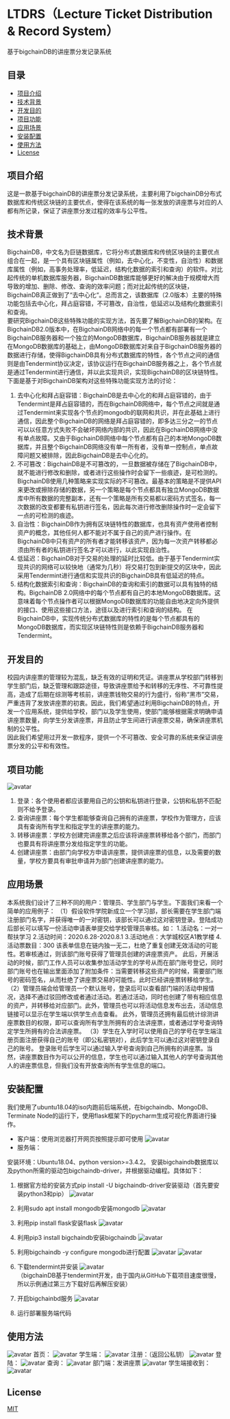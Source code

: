 # LTDRS（Lecture Ticket Distribution & Record System）
基于bigchainDB的讲座票分发记录系统

## 目录
- [项目介绍](#Introduction)
- [技术背景](#Background)
- [开发目的](#Development)
- [项目功能](#Functions)
- [应用场景](#Scenarios)
- [安装配置](#Installation)
- [使用方法](#Usage)
- [License](#License)

## 项目介绍 <a name="Introduction"></a>
这是一款基于bigchainDB的讲座票分发记录系统，主要利用了bigchainDB分布式数据库和传统区块链的主要优点，使得在该系统的每一张发放的讲座票与对应的人都有所记录，保证了讲座票分发过程的效率与公平性。

## 技术背景 <a name="Background"></a>
BigchainDB，中文名为巨链数据库，它将分布式数据库和传统区块链的主要优点组合在一起，是一个具有区块链属性（例如，去中心化，不变性，自治性）和数据库属性（例如，高事务处理率，低延迟，结构化数据的索引和查询）的软件。对比起传统的单机数据库服务器，BigchainDB数据库能够更好的解决由于规模增大而导致的增加、删除、修改、查询的效率问题；而对比起传统的区块链，BigchainDB真正做到了“去中心化“。总而言之，该数据库（2.0版本）主要的特殊功能包括去中心化，拜占庭容错，不可篡改，自治性，低延迟以及结构化数据索引和查询。</br>
要研究BigchainDB这些特殊功能的实现方法，首先要了解BigchainDB的架构。在BigchainDB2.0版本中，在BigchainDB网络中的每一个节点都有部署有一个BigchainDB服务器和一个独立的MongoDB数据库，BigchainDB服务器就是建立在MongoDB数据库的基础上，由MongoDB数据库对来自于BigchainDB服务器的数据进行存储，使得BigchainDB具有分布式数据库的特性，各个节点之间的通信则是由Tendermint协议决定，该协议运行在BigchainDB服务器之上，各个节点就是通过Tendermint进行通信，并以此实现共识，实现BigchainDB的区块链特性。</br>
下面是基于对BigchainDB架构对这些特殊功能实现方法的讨论：</br>
1. 去中心化和拜占庭容错：BigchainDB是去中心化的和拜占庭容错的，由于Tendermint是拜占庭容错的，而在BigchainDB网络中，每个节点之间就是通过Tendermint来实现各个节点的mongodb的联网和共识，并在此基础上进行通信，因此整个BigchainDB的网络是拜占庭容错的，即多达三分之一的节点可以以任意方式失败不会破坏网络内部的共识，因此在BigchainDB网络中没有单点故障。又由于BigchainDB网络中每个节点都有自己的本地MongoDB数据库，并且整个BigchainDB网络没有单一所有者，没有单一控制点，单点故障问题又被排除，因此BigchainDB是去中心化的。
2. 不可篡改：BigchainDB是不可篡改的，一旦数据被存储在了BigchainDB中，就不能进行修改和删除，或者进行这些操作时会留下一些痕迹，是可检测的。BigchainDB使用几种策略来实现实际的不可篡改。最基本的策略是不提供API来更改或擦除存储的数据，另一个策略是每个节点都具有独立MongoDB数据库中所有数据的完整副本，还有一个策略是所有交易都以密码方式签名，每一次数据的改变都要有私钥进行签名，因此每次进行修改删除操作时一定会留下一点的可检测的痕迹。
3. 自治性：BigchainDB作为拥有区块链特性的数据库，也具有资产使用者控制资产的概念，其他任何人都不能对不属于自己的资产进行操作。在BigchainDB中只有资产的所有者才能转移该资产，因为每一次资产转移都必须由所有者的私钥进行签名才可以进行，以此实现自治性。
4. 低延迟：BigchainDB对于交易的处理的延时比较低。由于基于Tendermint实现共识的网络可以较快地（通常为几秒）将交易打包到新提交的区块中，因此采用Tendermint进行通信和实现共识的BigchainDB具有低延迟的特点。
5. 结构化数据索引和查询：BigchainDB的查询和索引的数据可以具有独特的结构。BigchainDB 2.0网络中的每个节点都有自己的本地MongoDB数据库。这意味着每个节点操作者可以根据MongoDB数据库的功能自由地决定向外提供的接口、使用这些接口方法，途径以及进行索引和查询的结构。
在BigchainDB中，实现传统分布式数据库的特性的是每个节点都具有的MongoDB数据库，而实现区块链特性则是依赖于BigchainDB服务器和Tendermint。

## 开发目的 <a name="Development"></a>
校园内讲座票的管理较为混乱，缺乏有效的证明和凭证。讲座票从学校部门转移到学生部门后，缺乏管理和跟踪途径，导致讲座票给予和转移的无序性、不可靠性提高，造成了后期在综测等考核前，讲座票钱物交易的行为盛行，俗称“黑市”交易，严重违背了发放讲座票的初衷。因此，我们希望通过利用BigchainDB的特点，开发一个应用系统，提供给学校，部门以及学生使用，使部门能够根据需求明确申请讲座票数量，向学生分发讲座票，并且防止学生间进行讲座票交易，确保讲座票机制的公平性。</br>
因此我们希望用过开发一款程序，提供一个不可篡改、安全可靠的系统来保证讲座票分发的公平和有效性。



## 项目功能 <a name="Functions">
![avatar](/images/use_case.png)
1. 登录：各个使用者都应该要用自己的公钥和私钥进行登录，公钥和私钥不匹配则不给予登录。
2. 查询讲座票：每个学生都能够查询自己拥有的讲座票，学校作为管理方，应该具有查询所有学生和指定学生的讲座票的能力。
3. 转移讲座票：学校方创建完讲座票之后应该将讲座票转移给各个部门，而部门也要具有将讲座票分发给指定学生的功能。
4. 创建讲座票：由部门向学校方申请讲座票，提供讲座票的信息，以及需要的数量，学校方要具有审批申请并为部门创建讲座票的能力。

   

## 应用场景  <a name="Scenarios"></a>
本系统我们设计了三种不同的用户：管理员、学生部门与学生。下面我们来看一个简单的应用例子：
（1）假设软件学院新成立一个学习部，部长需要在学生部门端注册部门名字，并获得唯一的一对密钥，该部长可以通过这对密钥登录。登陆成功后部长可以填写一份活动申请表单提交给学校管理员审核。如：
 1.活动名：一对一帮扶学习
2.活动时间：2020.6.28-2020.8.1
3.活动地点：大学城校区A1教学楼
4.活动票数目：300
该表单信息在链内独一无二，杜绝了重复创建无效活动的可能性。若审核通过，则该部门账号获得了管理员创建的讲座票资产。
此后，开展活动的时候，部门工作人员可以收集参加活动学生的学号从而在部门账号登记，同时部门账号也在输出里面添加了附加条件：当需要转移这些资产的时候，需要部门账号的密码签名，从而杜绝了讲座票交易的可能性。此时已经讲座票转移给学生。
（2）管理员端会给管理员一个默认账号，登录后可以查看部门端的活动申报情况，选择不通过驳回修改或者通过活动。若通过活动，同时也创建了带有相应信息的资产，并转移给对应部门。此外，管理员也可以将活动信息发布出去，活动信息链接可以显示在学生端以供学生点击查看。
此外，管理员还拥有最后统计综测讲座票数目的权限，即可以查询所有学生所拥有的合法讲座票，或者通过学号查询特定学生所拥有的合法讲座票。
（3）学生在入学时可以使用自己的学号在学生端注册页面注册获得自己的账号（即公私密钥对），此后学生可以通过这对密钥登录自己的账号。
登录账号后学生可以通过输入学号查询到自己所拥有的讲座票。当然，讲座票数目作为可以公开的信息，学生也可以通过输入其他人的学号查询其他人的讲座票信息，但我们没有开放查询所有学生信息的端口。

## 安装配置 <a name="Installation"></a>
我们使用了ubuntu18.04的iso内跑前后端系统，在bigchaindb、MongoDB、Terminate Node的运行下，使用flask框架下的pycharm生成可视化界面进行操作。

* 客户端：使用浏览器打开网页按照提示即可使用
![avatar](/images/module.png)
* 服务端：

安装环境：Ubuntu18.04、python version>=3.4.2。
安装bigchaindb数据库以及python所需的驱动包bigchaindb-driver，并根据驱动编程。具体如下：

1. 根据官方给的安装方式pip install -U bigchaindb-driver安装驱动（首先要安装python3和pip）
![avatar](/images/installation1.png)
1. 利用sudo apt install mongodb安装mongodb
![avatar](/images/installation2.png)
3. 利用pip install flask安装flask
![avatar](/images/installation3.png)
4. 利用pip3 install bigchaindb安装bigchaindb
![avatar](/images/installation4.png)
5. 利用bigchaindb -y configure mongodb进行配置
![avatar](/images/installation5_1.png)
![avatar](/images/installation5_2.png)
6. 下载tendermint并安装
![avatar](/images/installation6.png)</br>
（bigchainDB基于tendermint开发，由于国内从GitHub下载项目速度很慢，所以示例通过第三方下载好后再解压安装）

7. 开启bigchainbd服务
![avatar](/images/installation7.png)
8. 运行部署服务端代码

## 使用方法 <a name="Usage"></a>
![avatar](/images/usage1.png)
首页：
![avatar](/images/usage2.png)
学生端：
![avatar](/images/usage3.png)
注册：（返回公私钥）
![avatar](/images/usage4.png)
登陆：
![avatar](/images/usage5.png)
查询：
![avatar](/images/usage6.png)
部门端：发讲座票
![avatar](/images/usage7.png)
学生端接收到：
![avatar](/images/usage8.png)


## License <a name="License"></a>
[MIT](LICENSE)